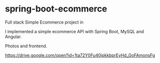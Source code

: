 # spring-boot-ecommerce
Full stack Simple Ecommerce project in 

I implemented a simple ecommerce API with Spring Boot, MySQL and Angular.

Photos and frontend.

https://drive.google.com/open?id=1ta72Y0Fu40ipkkbprEyHd_GoFAmonsFg
